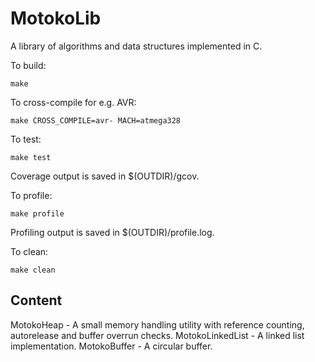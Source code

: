 MotokoLib
=========

A library of algorithms and data structures implemented in C.

To build:

    make

To cross-compile for e.g. AVR:

    make CROSS_COMPILE=avr- MACH=atmega328

To test:

    make test

Coverage output is saved in $(OUTDIR)/gcov.

To profile:

    make profile

Profiling output is saved in $(OUTDIR)/profile.log.

To clean:

    make clean

Content
-------

MotokoHeap - A small memory handling utility with reference counting, autorelease and buffer overrun checks.
MotokoLinkedList - A linked list implementation.
MotokoBuffer - A circular buffer.
